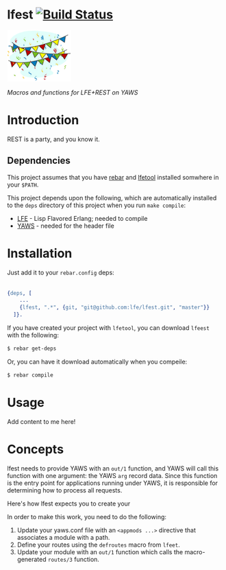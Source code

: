 # lfest [![Build Status](https://travis-ci.org/lfe/lfest.png?branch=master)](https://travis-ci.org/lfe/lfest)

<img src="resources/images/Banners-And-Confetti.png"/>

*Macros and functions for LFE+REST on YAWS*


Introduction
============

REST is a party, and you know it.


Dependencies
------------

This project assumes that you have [rebar](https://github.com/rebar/rebar)
and [lfetool]() installed somwhere in your ``$PATH``.

This project depends upon the following, which are automatically installed
to the ``deps`` directory of this project when you run ``make compile``:

* [LFE](https://github.com/rvirding/lfe) - Lisp Flavored Erlang; needed to
  compile
* [YAWS]() - needed for the header file


Installation
============

Just add it to your ``rebar.config`` deps:

```erlang

{deps, [
    ...
    {lfest, ".*", {git, "git@github.com:lfe/lfest.git", "master"}}
  ]}.
```

If you have created your project with ``lfetool``, you can download
``lfeest`` with the following:

```bash
$ rebar get-deps
```

Or, you can have it download automatically when you compeile:

```bash
$ rebar compile
```


Usage
=====

Add content to me here!


Concepts
========

lfest needs to provide YAWS with an ``out/1`` function, and YAWS will
call this function with one argument: the YAWS ``arg`` record data. Since
this function is the entry point for applications running under YAWS, it is
responsible for determining how to process all requests.



Here's how lfest expects you to create your

In order to make this work, you need to do the following:

1. Update your yaws.conf file with an ``<appmods ...>`` directive that
   associates a module with a path.
1. Define your routes using the ``defroutes`` macro from ``lfeet``.
1. Update your module with an ``out/1`` function which calls the macro-generated ``routes/3`` function.
